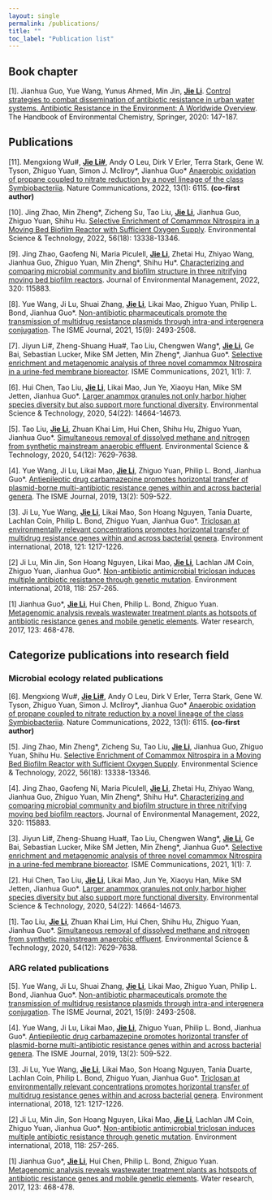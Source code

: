 ```yaml
---
layout: single
permalink: /publications/
title: ""
toc_label: "Publication list"
---
```


## Book chapter
[1]. Jianhua Guo, Yue Wang, Yunus Ahmed, Min Jin, **<u>Jie Li</u>**. [Control strategies to combat dissemination of antibiotic resistance in urban water systems. Antibiotic Resistance in the Environment: A Worldwide Overview](https://link.springer.com/chapter/10.1007/698_2020_474). The Handbook of Environmental Chemistry, Springer, 2020: 147-187.

## Publications
[11]. Mengxiong Wu#, **<u>Jie Li#</u>**, Andy O Leu, Dirk V Erler, Terra Stark, Gene W. Tyson, Zhiguo Yuan, Simon J. McIlroy*, Jianhua Guo\* [Anaerobic oxidation of propane coupled to nitrate reduction by a novel lineage of the class Symbiobacteriia](https://www.nature.com/articles/s41467-022-33872-y). Nature Communications, 2022, 13(1): 6115. **(co-first author)**

[10]. Jing Zhao, Min Zheng*, Zicheng Su, Tao Liu, **<u>Jie Li</u>**, Jianhua Guo, Zhiguo Yuan, Shihu Hu. [Selective Enrichment of Comammox Nitrospira in a Moving Bed Biofilm Reactor with Sufficient Oxygen Supply](https://pubs.acs.org/doi/abs/10.1021/acs.est.2c03299). Environmental Science & Technology, 2022, 56(18): 13338-13346.

[9]. Jing Zhao, Gaofeng Ni, Maria Piculell, **<u>Jie Li</u>**, Zhetai Hu, Zhiyao Wang, Jianhua Guo, Zhiguo Yuan, Min Zheng*, Shihu Hu\*. [Characterizing and comparing microbial community and biofilm structure in three nitrifying moving bed biofilm reactors](https://doi.org/10.1016/j.jenvman.2022.115883). Journal of Environmental Management, 2022, 320: 115883.

[8]. Yue Wang, Ji Lu, Shuai Zhang, **<u>Jie Li</u>**, Likai Mao, Zhiguo Yuan, Philip L. Bond, Jianhua Guo\*. [Non-antibiotic pharmaceuticals promote the transmission of multidrug resistance plasmids through intra-and intergenera conjugation](https://www.nature.com/articles/s41396-021-00945-7). The ISME Journal, 2021, 15(9): 2493-2508.

[7]. Jiyun Li#, Zheng-Shuang Hua#, Tao Liu, Chengwen Wang\*, **<u>Jie Li</u>**, Ge Bai, Sebastian Lucker, Mike SM Jetten, Min Zheng*, Jianhua Guo\*. [Selective enrichment and metagenomic analysis of three novel comammox Nitrospira in a urine-fed membrane bioreactor](https://www.nature.com/articles/s43705-021-00005-3). ISME Communications, 2021, 1(1): 7.

[6]. Hui Chen, Tao Liu, **<u>Jie Li</u>**, Likai Mao, Jun Ye, Xiaoyu Han, Mike SM Jetten, Jianhua Guo\*. [Larger anammox granules not only harbor higher species diversity but also support more functional diversity](https://pubs.acs.org/doi/full/10.1021/acs.est.0c02609). Environmental Science & Technology, 2020, 54(22): 14664-14673.

[5]. Tao Liu, **<u>Jie Li</u>**, Zhuan Khai Lim, Hui Chen, Shihu Hu, Zhiguo Yuan, Jianhua Guo\*. [Simultaneous removal of dissolved methane and nitrogen from synthetic mainstream anaerobic effluent](https://pubs.acs.org/doi/full/10.1021/acs.est.0c00912). Environmental Science & Technology, 2020, 54(12): 7629-7638.

[4]. Yue Wang, Ji Lu, Likai Mao, **<u>Jie Li</u>**, Zhiguo Yuan, Philip L. Bond, Jianhua Guo\*. [Antiepileptic drug carbamazepine promotes horizontal transfer of plasmid-borne multi-antibiotic resistance genes within and across bacterial genera](https://www.nature.com/articles/s41396-018-0275-x). The ISME Journal, 2019, 13(2): 509-522.

[3]. Ji Lu, Yue Wang, **<u>Jie Li</u>**, Likai Mao, Son Hoang Nguyen, Tania Duarte, Lachlan Coin, Philip L. Bond, Zhiguo Yuan, Jianhua Guo\*. [Triclosan at environmentally relevant concentrations promotes horizontal transfer of multidrug resistance genes within and across bacterial genera](https://www.sciencedirect.com/science/article/pii/S0160412018317264). Environment international, 2018, 121: 1217-1226.

[2] Ji Lu, Min Jin, Son Hoang Nguyen, Likai Mao, **<u>Jie Li</u>**, Lachlan JM Coin, Zhiguo Yuan, Jianhua Guo\*. [Non-antibiotic antimicrobial triclosan induces multiple antibiotic resistance through genetic mutation](https://www.sciencedirect.com/science/article/pii/S0160412018303672). Environment international, 2018, 118: 257-265.

[1] Jianhua Guo*, **<u>Jie Li</u>**, Hui Chen, Philip L. Bond, Zhiguo Yuan. [Metagenomic analysis reveals wastewater treatment plants as hotspots of antibiotic resistance genes and mobile genetic elements](https://www.sciencedirect.com/science/article/pii/S0043135417305651). Water research, 2017, 123: 468-478.

## Categorize publications into research field
### Microbial ecology related publications
[6]. Mengxiong Wu#, **<u>Jie Li#</u>**, Andy O Leu, Dirk V Erler, Terra Stark, Gene W. Tyson, Zhiguo Yuan, Simon J. McIlroy*, Jianhua Guo\* [Anaerobic oxidation of propane coupled to nitrate reduction by a novel lineage of the class Symbiobacteriia](https://www.nature.com/articles/s41467-022-33872-y). Nature Communications, 2022, 13(1): 6115. **(co-first author)**

[5]. Jing Zhao, Min Zheng*, Zicheng Su, Tao Liu, **<u>Jie Li</u>**, Jianhua Guo, Zhiguo Yuan, Shihu Hu. [Selective Enrichment of Comammox Nitrospira in a Moving Bed Biofilm Reactor with Sufficient Oxygen Supply](https://pubs.acs.org/doi/abs/10.1021/acs.est.2c03299). Environmental Science & Technology, 2022, 56(18): 13338-13346.

[4]. Jing Zhao, Gaofeng Ni, Maria Piculell, **<u>Jie Li</u>**, Zhetai Hu, Zhiyao Wang, Jianhua Guo, Zhiguo Yuan, Min Zheng*, Shihu Hu\*. [Characterizing and comparing microbial community and biofilm structure in three nitrifying moving bed biofilm reactors](https://doi.org/10.1016/j.jenvman.2022.115883). Journal of Environmental Management, 2022, 320: 115883.

[3]. Jiyun Li#, Zheng-Shuang Hua#, Tao Liu, Chengwen Wang\*, **<u>Jie Li</u>**, Ge Bai, Sebastian Lucker, Mike SM Jetten, Min Zheng*, Jianhua Guo\*. [Selective enrichment and metagenomic analysis of three novel comammox Nitrospira in a urine-fed membrane bioreactor](https://www.nature.com/articles/s43705-021-00005-3). ISME Communications, 2021, 1(1): 7.

[2]. Hui Chen, Tao Liu, **<u>Jie Li</u>**, Likai Mao, Jun Ye, Xiaoyu Han, Mike SM Jetten, Jianhua Guo\*. [Larger anammox granules not only harbor higher species diversity but also support more functional diversity](https://pubs.acs.org/doi/full/10.1021/acs.est.0c02609). Environmental Science & Technology, 2020, 54(22): 14664-14673.

[1]. Tao Liu, **<u>Jie Li</u>**, Zhuan Khai Lim, Hui Chen, Shihu Hu, Zhiguo Yuan, Jianhua Guo\*. [Simultaneous removal of dissolved methane and nitrogen from synthetic mainstream anaerobic effluent](https://pubs.acs.org/doi/full/10.1021/acs.est.0c00912). Environmental Science & Technology, 2020, 54(12): 7629-7638.

### ARG related publications
[5]. Yue Wang, Ji Lu, Shuai Zhang, **<u>Jie Li</u>**, Likai Mao, Zhiguo Yuan, Philip L. Bond, Jianhua Guo\*. [Non-antibiotic pharmaceuticals promote the transmission of multidrug resistance plasmids through intra-and intergenera conjugation](https://www.nature.com/articles/s41396-021-00945-7). The ISME Journal, 2021, 15(9): 2493-2508.

[4]. Yue Wang, Ji Lu, Likai Mao, **<u>Jie Li</u>**, Zhiguo Yuan, Philip L. Bond, Jianhua Guo\*. [Antiepileptic drug carbamazepine promotes horizontal transfer of plasmid-borne multi-antibiotic resistance genes within and across bacterial genera](https://www.nature.com/articles/s41396-018-0275-x). The ISME Journal, 2019, 13(2): 509-522.

[3]. Ji Lu, Yue Wang, **<u>Jie Li</u>**, Likai Mao, Son Hoang Nguyen, Tania Duarte, Lachlan Coin, Philip L. Bond, Zhiguo Yuan, Jianhua Guo\*. [Triclosan at environmentally relevant concentrations promotes horizontal transfer of multidrug resistance genes within and across bacterial genera](https://www.sciencedirect.com/science/article/pii/S0160412018317264). Environment international, 2018, 121: 1217-1226.

[2] Ji Lu, Min Jin, Son Hoang Nguyen, Likai Mao, **<u>Jie Li</u>**, Lachlan JM Coin, Zhiguo Yuan, Jianhua Guo\*. [Non-antibiotic antimicrobial triclosan induces multiple antibiotic resistance through genetic mutation](https://www.sciencedirect.com/science/article/pii/S0160412018303672). Environment international, 2018, 118: 257-265.

[1] Jianhua Guo*, **<u>Jie Li</u>**, Hui Chen, Philip L. Bond, Zhiguo Yuan. [Metagenomic analysis reveals wastewater treatment plants as hotspots of antibiotic resistance genes and mobile genetic elements](https://www.sciencedirect.com/science/article/pii/S0043135417305651). Water research, 2017, 123: 468-478.